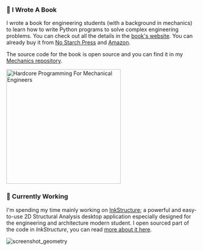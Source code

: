 ### 📖 I Wrote A Book

I wrote a book for engineering students (with a background in mechanics) to learn how to write Python programs to solve complex engineering problems.
You can check out all the details in the [book's website](https://www.hardcoreprogramming.dev/).
You can already buy it from [No Starch Press](https://nostarch.com/hardcore-programming-mechanical-engineers) and [Amazon](https://www.amazon.com/Hardcore-Programming-Engineers-Angel-Sola/dp/1718500785).

The source code for the book is open source and you can find it in my [Mechanics repository](https://github.com/angelsolaorbaiceta/Mechanics).

<img width="300" alt="Hardcore Programming For Mechanical Engineers" src="https://user-images.githubusercontent.com/7513343/127103654-947c5cac-3ac3-433f-97a4-0b2e620ffa7d.jpg">

### 🔭 Currently Working

I'm spending my time mainly working on [InkStructure](https://www.inkstructure.com/); a powerful and easy-to-use 2D Structural Analysis desktop application especially designed for the engineering and architecture modern student.
I open sourced part of the code in _InkStructure_, you can read [more about it here](https://www.inkstructure.com/open-source).

![screenshot_geometry](https://user-images.githubusercontent.com/7513343/127105259-9e4ec2a4-e069-4d1c-845d-5170bdb55504.png)



<!--
**angelsolaorbaiceta/angelsolaorbaiceta** is a ✨ _special_ ✨ repository because its `README.md` (this file) appears on your GitHub profile.

Here are some ideas to get you started:

- 🔭 I’m currently working on ...
- 🌱 I’m currently learning ...
- 👯 I’m looking to collaborate on ...
- 🤔 I’m looking for help with ...
- 💬 Ask me about ...
- 📫 How to reach me: ...
- 😄 Pronouns: ...
- ⚡ Fun fact: ...
-->
